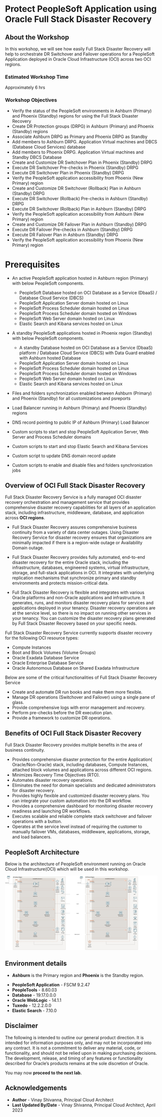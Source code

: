 # **Protect PeopleSoft Application using Oracle Full Stack Disaster Recovery**

## About the Workshop

In this workshop, we will see how easily Full Stack Disaster Recovery will help to orchestrate DR Switchover and Failover operations for a PeopleSoft Application deployed in Oracle Cloud Infrastructure (OCI) across two OCI regions.

### **Estimated Workshop Time**

Approximately 6 hrs

### Workshop Objectives

- Verify the status of the PeopleSoft environments in Ashburn (Primary) and Phoenix (Standby) regions for using the Full Stack Disaster Recovery
- Create DR Protection groups (DRPG) in Ashburn (Primary) and Phoenix (Standby) regions
- Associate Ashburn DRPG as Primary and Phoenix DRPG as Standby
- Add members to Ashburn DRPG. Application Virtual machines and DBCS (Database Cloud Services) database
- Add members to Phoenix DRPG. Application Virtual machines and Standby DBCS Database
- Create and Customize DR Switchover Plan in Phoenix (Standby) DRPG
- Execute DR Switchover Pre-checks in Phoenix (Standby) DRPG
- Execute DR Switchover Plan in Phoenix (Standby) DRPG
- Verify the PeopleSoft application accessibility from Phoenix (New Primary) region
- Create and Customize DR Switchover (Rollback) Plan in Ashburn (Standby) DRPG
- Execute DR Switchover (Rollback) Pre-checks in Ashburn (Standby) DRPG
- Execute DR Switchover (Rollback) Plan in Ashburn (Standby) DRPG
- Verify the PeopleSoft application accessibility from Ashburn (New Primary) region
- Create and Customize DR Failover Plan in Ashburn (Standby) DRPG
- Execute DR Failover Pre-checks in Ashburn (Standby) DRPG
- Execute DR Failover Plan in Ashburn (Standby) DRPG
- Verify the PeopleSoft application accessibility from Phoenix (New Primary) region

# **Prerequisites**

- An active PeopleSoft application hosted in Ashburn region (Primary) with below PeopleSoft components.

    - PeopleSoft Database hosted on OCI Database as a Service (DbaaS) / Database Cloud Service  (DBCS)
    - PeopleSoft Application Server domain hosted on Linux
    - PeopleSoft Process Scheduler domain hosted on Linux
    - PeopleSoft Process Scheduler domain hosted on Windows
    - PeopleSoft Web Server domain hosted on Linux
    - Elastic Search and Kibana services hosted on Linux

- A standby PeopleSoft applications hosted in Phoenix region (Standby) with below PeopleSoft components.

    - A standby Database hosted on OCI Database as a Service (DbaaS) platform / Database Cloud Service  (DBCS) with Data Guard enabled with Ashburn hosted Database
    - PeopleSoft Application Server domain hosted on Linux
    - PeopleSoft Process Scheduler domain hosted on Linux
    - PeopleSoft Process Scheduler domain hosted on Windows
    - PeopleSoft Web Server domain hosted on Linux
    - Elastic Search and Kibana services hosted on Linux
- Files and folders synchronization enabled between Ashburn (Primary) and Phoenix (Standby) for all customizations and psreports
- Load Balancer running in Ashburn (Primary) and Phoenix (Standby) regions
- DNS record pointing to public IP of Ashburn (Primary) Load Balancer
- Custom scripts to start and stop PeopleSoft Application Server, Web Server and Process Scheduler domains
- Custom scripts to start and stop Elastic Search and Kibana Services
- Custom script to update DNS domain record update
- Custom scripts to enable and disable files and folders synchronization jobs

## Overview of OCI Full Stack Disaster Recovery

Full Stack Disaster Recovery Service is a fully managed OCI disaster recovery orchestration and management service that provides comprehensive disaster recovery capabilities for all layers of an application stack, including infrastructure, middleware, database, and application across  **OCI regions**.

- Full Stack Disaster Recovery assures comprehensive business continuity from a variety of data center outages. Using Disaster Recovery Service for disaster recovery ensures that organizations are minimally impacted if there is a region-wide outage or Availability Domain outage.

- Full Stack Disaster Recovery provides fully automated, end-to-end disaster recovery for the entire Oracle stack, including the infrastructure, databases, engineered systems, virtual infrastructure, storage, and full-stack applications in OCI. It integrates with underlying replication mechanisms that synchronize primary and standby environments and protects mission-critical data.

- Full Stack Disaster Recovery is flexible and integrates with various Oracle platforms and non-Oracle applications and infrastructure. It generates, runs, and monitors disaster recovery plans for services and applications deployed in your tenancy. Disaster recovery operations are at the service level, so there is no impact on running other services in your tenancy. You can customize the disaster recovery plans generated by Full Stack Disaster Recovery based on your specific needs.

Full Stack Disaster Recovery Service currently supports disaster recovery for the following OCI resource types:

- Compute Instances
- Boot and Block Volumes (Volume Groups)
- Oracle Exadata Database Service
- Oracle Enterprise Database Service
- Oracle Autonomous Database on Shared Exadata Infrastructure

Below are some of the critical functionalities of Full Stack Disaster Recovery Service

- Create and automate DR run books and make them more flexible.
- Manage DR operations (Switchover and Failover) using a single pane of glass.
- Provide comprehensive logs with error management and recovery.
- Perform pre-checks before the DR execution plan.
- Provide a framework to customize DR operations.

## Benefits of OCI Full Stack Disaster Recovery

Full Stack Disaster Recovery provides multiple benefits in the area of business continuity.

- Provides comprehensive disaster protection for the entire Application( Oracle/Non-Oracle) stack, including databases, Compute Instances, attached block volumes and applications across different OCI regions.
- Minimizes Recovery Time Objectives (RTO).
- Automates disaster recovery operations.
- Eliminates the need for domain specialists and dedicated administrators for disaster recovery.
- Provides highly flexible and customized disaster recovery plans. You can integrate your custom automation into the DR workflow.
- Provides a comprehensive dashboard for monitoring disaster recovery readiness and launching DR workflows.
- Executes scalable and reliable complete stack switchover and failover operations with a button.
- Operates at the service level instead of requiring the customer to manually failover VMs, databases, middleware, applications, storage, and load balancers.

## PeopleSoft Architecture

Below is the architecture of PeopleSoft environment running on Oracle Cloud Infrastructure(OCI) which will be used in this workshop.

![PeopleSoft Architecture](./images/psft-arch.png)

## Environment details

- **Ashburn** is the Primary region and **Phoenix** is the Standby region.
* **PeopleSoft Application** - FSCM 9.2.47
* **PeopleTools** - 8.60.03
* **Database** - 19.17.0.0.0
* **Oracle WebLogic** - 14.1.1
* **Tuxedo** - 12.2.2.0.0
* **Elastic Search** - 7.10.0

## Disclaimer

The following is intended to outline our general product direction. It is intended for information purposes only, and may not be incorporated into any contract. It is not a commitment to deliver any material, code, or functionality, and should not be relied upon in making purchasing decisions. The development, release, and timing of any features or functionality described for Oracle’s products remains at the sole discretion of Oracle.

You may now **proceed to the next lab.**

## Acknowledgements

- **Author** -  Vinay Shivanna, Principal Cloud Architect
- **Last Updated By/Date** -  Vinay Shivanna, Principal Cloud Architect, April 2023

